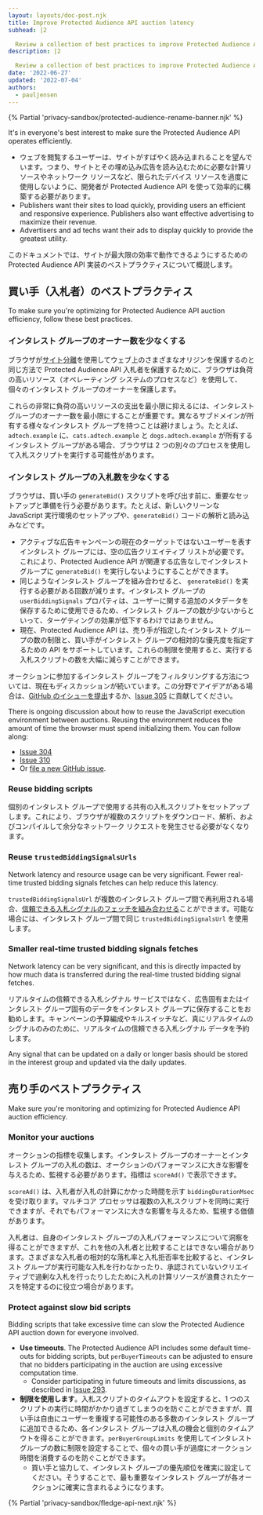 ```yaml
---
layout: layouts/doc-post.njk
title: Improve Protected Audience API auction latency
subhead: |2

  Review a collection of best practices to improve Protected Audience API auction latency.
description: |2

  Review a collection of best practices to improve Protected Audience API auction latency.
date: '2022-06-27'
updated: '2022-07-04'
authors:
  - pauljensen
---
```


{% Partial 'privacy-sandbox/protected-audience-rename-banner.njk' %}

It's in everyone's best interest to make sure the Protected Audience API operates efficiently.

- ウェブを閲覧するユーザーは、サイトがすばやく読み込まれることを望んでいます。つまり、サイトとその埋め込み広告を読み込むために必要な計算リソースやネットワーク リソースなど、限られたデバイス リソースを過度に使用しないように、開発者が Protected Audience API を使って効率的に構築する必要があります。
- Publishers want their sites to load quickly, providing users an efficient and responsive experience. Publishers also want effective advertising to maximize their revenue.
- Advertisers and ad techs want their ads to display quickly to provide the greatest utility.

このドキュメントでは、サイトが最大限の効率で動作できるようにするための Protected Audience API 実装のベストプラクティスについて概説します。

## 買い手（入札者）のベストプラクティス

To make sure you're optimizing for Protected Audience API auction efficiency, follow these best practices.

### インタレスト グループのオーナー数を少なくする

ブラウザが[サイト分離](https://www.chromium.org/Home/chromium-security/site-isolation/)を使用してウェブ上のさまざまなオリジンを保護するのと同じ方法で Protected Audience API 入札者を保護するために、ブラウザは負荷の高いリソース（オペレーティング システムのプロセスなど）を使用して、個々のインタレスト グループのオーナーを保護します。

これらの非常に負荷の高いリソースの支出を最小限に抑えるには、インタレスト グループのオーナー数を最小限にすることが重要です。異なるサブドメインが所有する様々なインタレスト グループを持つことは避けましょう。たとえば、 `adtech.example` に、`cats.adtech.example` と `dogs.adtech.example` が所有するインタレスト グループがある場合、ブラウザは 2 つの別々のプロセスを使用して入札スクリプトを実行する可能性があります。

### インタレスト グループの入札数を少なくする

ブラウザは、買い手の `generateBid()` スクリプトを呼び出す前に、重要なセットアップと準備を行う必要があります。たとえば、新しいクリーンな JavaScript 実行環境のセットアップや、`generateBid()` コードの解析と読み込みなどです。

- アクティブな広告キャンペーンの現在のターゲットではないユーザーを表すインタレスト グループには、空の広告クリエイティブ リストが必要です。これにより、Protected Audience API が関連する広告なしでインタレスト グループに `generateBid()` を実行しないようにすることができます。
- 同じようなインタレスト グループを組み合わせると、 `generateBid()` を実行する必要がある回数が減ります。インタレスト グループの `userBiddingSignals` プロパティは、ユーザーに関する追加のメタデータを保存するために使用できるため、インタレスト グループの数が少ないからといって、ターゲティングの効果が低下するわけではありません。
- 現在、Protected Audience API は、売り手が指定したインタレスト グループの数の制限と、買い手がインタレスト グループの相対的な優先度を指定するための API をサポートしています。これらの制限を使用すると、実行する入札スクリプトの数を大幅に減らすことができます。

オークションに参加するインタレスト グループをフィルタリングする方法については、現在もディスカッションが続いています。この分野でアイデアがある場合は、[GitHub のイシューを提出](https://github.com/WICG/turtledove/issues/new)するか、[Issue 305](https://github.com/WICG/turtledove/issues/305) に貢献してください。

There is ongoing discussion about how to reuse the JavaScript execution environment between auctions. Reusing the environment reduces the amount of time the browser must spend initializing them. You can follow along:

- [Issue 304](https://github.com/WICG/turtledove/issues/304)
- [Issue 310](https://github.com/WICG/turtledove/issues/310)
- Or [file a new GitHub issue](https://github.com/WICG/turtledove/issues/new).

### Reuse bidding scripts

個別のインタレスト グループで使用する共有の入札スクリプトをセットアップします。これにより、ブラウザが複数のスクリプトをダウンロード、解析、およびコンパイルして余分なネットワーク リクエストを発生させる必要がなくなります。

### Reuse `trustedBiddingSignalsUrls`

Network latency and resource usage can be very significant. Fewer real-time trusted bidding signals fetches can help reduce this latency.

`trustedBiddingSignalsUrl` が複数のインタレスト グループ間で再利用される場合、[信頼できる入札シグナルのフェッチを組み合わせる](https://github.com/WICG/turtledove/blob/main/FLEDGE.md#11-joining-interest-groups)ことができます。可能な場合には、インタレスト グループ間で同じ `trustedBiddingSignalsUrl` を使用します。

### Smaller real-time trusted bidding signals fetches

Network latency can be very significant, and this is directly impacted by how much data is transferred during the real-time trusted bidding signal fetches.

リアルタイムの信頼できる入札シグナル サービスではなく、広告固有またはインタレスト グループ固有のデータをインタレスト グループに保存することをお勧めします。キャンペーンの予算編成やキルスイッチなど、真にリアルタイムのシグナルのみのために、リアルタイムの信頼できる入札シグナル データを予約します。

Any signal that can be updated on a daily or longer basis should be stored in the interest group and updated via the daily updates.

## 売り手のベストプラクティス

Make sure you're monitoring and optimizing for Protected Audience API auction efficiency.

### Monitor your auctions

オークションの指標を収集します。インタレスト グループのオーナーとインタレスト グループの入札の数は、オークションのパフォーマンスに大きな影響を与えるため、監視する必要があります。指標は `scoreAd()` で表示できます。

`scoreAd()` は、入札者が入札の計算にかかった時間を示す `biddingDurationMsec` を受け取ります。マルチコア プロセッサは複数の入札スクリプトを同時に実行できますが、それでもパフォーマンスに大きな影響を与えるため、監視する価値があります。

入札者は、自身のインタレスト グループの入札パフォーマンスについて洞察を得ることができますが、これを他の入札者と比較することはできない場合があります。さまざまな入札者の相対的な落札率と入札拒否率を比較すると、インタレスト グループが実行可能な入札を行わなかったり、承認されていないクリエイティブで過剰な入札を行ったりしたために入札の計算リソースが浪費されたケースを特定するのに役立つ場合があります。

### Protect against slow bid scripts

Bidding scripts that take excessive time can slow the Protected Audience API auction down for everyone involved.

- **Use timeouts**. The Protected Audience API includes some default time-outs for bidding scripts, but `perBuyerTimeouts` can be adjusted to ensure that no bidders participating in the auction are using excessive computation time.
    - Consider participating in future timeouts and limits discussions, as described in [Issue 293](https://github.com/WICG/turtledove/issues/293).
- **制限を使用します**。入札スクリプトのタイムアウトを設定すると、1 つのスクリプトの実行に時間がかかり過ぎてしまうのを防ぐことができますが、買い手は自由にユーザーを重複する可能性のある多数のインタレスト グループに追加できるため、各インタレスト グループは入札の機会と個別のタイムアウトを得ることができます。`perBuyerGroupLimits` を使用してインタレスト グループの数に制限を設定することで、個々の買い手が過度にオークション時間を消費するのを防ぐことができます。
    - 買い手と協力して、インタレスト グループの優先順位を確実に設定してください。そうすることで、最も重要なインタレスト グループが各オークションに確実に含まれるようになります。

{% Partial 'privacy-sandbox/fledge-api-next.njk' %}
